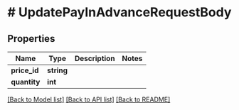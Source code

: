 # # UpdatePayInAdvanceRequestBody

## Properties

Name | Type | Description | Notes
------------ | ------------- | ------------- | -------------
**price_id** | **string** |  |
**quantity** | **int** |  |

[[Back to Model list]](../../README.md#models) [[Back to API list]](../../README.md#endpoints) [[Back to README]](../../README.md)
